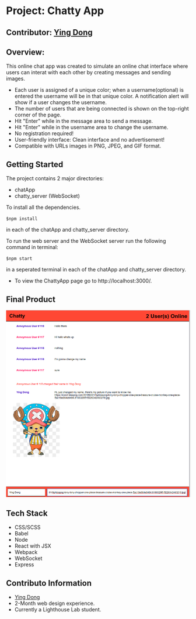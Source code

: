 # Project: Chatty App

## Contributor: [Ying Dong](https://github.com/dongyingname)

## Overview:
This online chat app was created to simulate an online chat interface where users can interat with each other by creating messages and sending images.
- Each user is assigned of a unique color; when a username(optional) is entered the username will be in that unique color. A notification alert will show if a user changes the username.
- The number of users that are being connected is shown on the top-right corner of the page.
- Hit "Enter" while in the message area to send a message.
- Hit "Enter" while in the username area to change the username.
- No registration required!
- User-friendly interface: Clean interface and no advertisement!
- Compatible with URLs images in PNG, JPEG, and GIF format.

## Getting Started

The project contains 2 major directories:
- chatApp 
- chatty_server (WebSocket)

To install all the dependencies.

```
$npm install
```
in each of the chatApp and chatty_server directory.

To run the web server and the WebSocket server run the following command in terminal:

```
$npm start
```
in a seperated terminal in each of the chatApp and chatty_server directory.

- To view the ChattyApp page go to http://localhost:3000/.

## Final Product

![ChattyApp](./screenshots/chattyapp.png)

## Tech Stack

- CSS/SCSS
- Babel
- Node
- React with JSX
- Webpack
- WebSocket
- Express
## Contributo Information

- [Ying Dong](https://github.com/dongyingname)
- 2-Month web design experience.
- Currently a Lighthouse Lab student.


